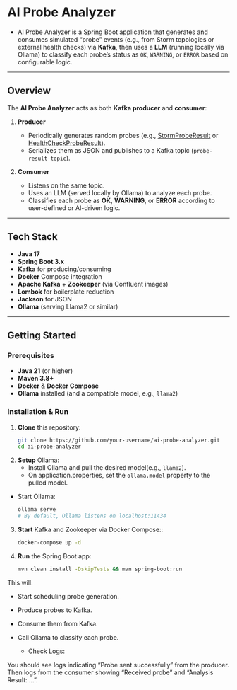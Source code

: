 # **AI Probe Analyzer**
- AI Probe Analyzer is a Spring Boot application that generates and consumes simulated “probe” events (e.g., from Storm topologies or external health checks) via **Kafka**, then uses a **LLM** (running locally via Ollama) to classify each probe’s status as `OK`, `WARNING`, or `ERROR` based on configurable logic.

---

## Overview

The **AI Probe Analyzer** acts as both **Kafka producer** and **consumer**:

1. **Producer**
    - Periodically generates random probes (e.g., [StormProbeResult](./src/main/java/com/portfolio/probeanalyzer/producer/probe/StormProbeResult.java) or [HealthCheckProbeResult](./src/main/java/com/portfolio/probeanalyzer/producer/probe/HealthCheckProbeResult.java)).
    - Serializes them as JSON and publishes to a Kafka topic (`probe-result-topic`).

2. **Consumer**
    - Listens on the same topic.
    - Uses an LLM (served locally by Ollama) to analyze each probe.
    - Classifies each probe as **OK**, **WARNING**, or **ERROR** according to user-defined or AI-driven logic.

---

## Tech Stack

- **Java 17**
- **Spring Boot 3.x**
- **Kafka** for producing/consuming
- **Docker** Compose integration
- **Apache Kafka** + **Zookeeper** (via Confluent images)
- **Lombok** for boilerplate reduction
- **Jackson** for JSON
- **Ollama** (serving Llama2 or similar)


---

## Getting Started

### Prerequisites

- **Java 21** (or higher)
- **Maven 3.8+**
- **Docker** & **Docker Compose**
- **Ollama** installed (and a compatible model, e.g., `llama2`)

### Installation & Run

1. **Clone** this repository:
   ```bash
   git clone https://github.com/your-username/ai-probe-analyzer.git
   cd ai-probe-analyzer
   ```
2. **Setup** Ollama:
   - Install Ollama and pull the desired model(e.g., `llama2`).
   - On application.properties, set the `ollama.model` property to the pulled model.
- Start Ollama:
   
    ```bash
    ollama serve
    # By default, Ollama listens on localhost:11434
    ```
3. **Start** Kafka and Zookeeper via Docker Compose::
    ```bash
    docker-compose up -d
    ```

4. **Run** the Spring Boot app:

    ```bash
    mvn clean install -DskipTests && mvn spring-boot:run
    ```
This will:

- Start scheduling probe generation.
- Produce probes to Kafka.
- Consume them from Kafka.
- Call Ollama to classify each probe.


  - Check Logs:

You should see logs indicating “Probe sent successfully” from the producer.
Then logs from the consumer showing “Received probe” and “Analysis Result: …”.
